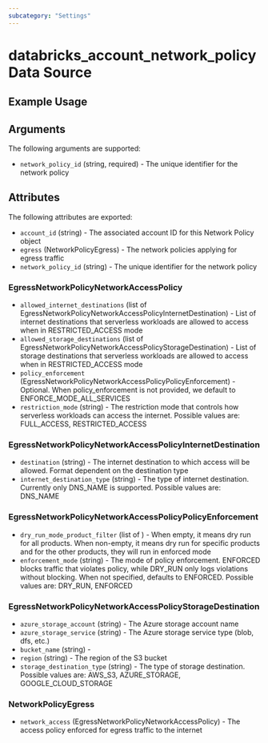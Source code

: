 ```yaml
---
subcategory: "Settings"
---
```

# databricks_account_network_policy Data Source


## Example Usage


## Arguments
The following arguments are supported:
* `network_policy_id` (string, required) - The unique identifier for the network policy

## Attributes
The following attributes are exported:
* `account_id` (string) - The associated account ID for this Network Policy object
* `egress` (NetworkPolicyEgress) - The network policies applying for egress traffic
* `network_policy_id` (string) - The unique identifier for the network policy

### EgressNetworkPolicyNetworkAccessPolicy
* `allowed_internet_destinations` (list of EgressNetworkPolicyNetworkAccessPolicyInternetDestination) - List of internet destinations that serverless workloads are allowed to access when in RESTRICTED_ACCESS mode
* `allowed_storage_destinations` (list of EgressNetworkPolicyNetworkAccessPolicyStorageDestination) - List of storage destinations that serverless workloads are allowed to access when in RESTRICTED_ACCESS mode
* `policy_enforcement` (EgressNetworkPolicyNetworkAccessPolicyPolicyEnforcement) - Optional. When policy_enforcement is not provided, we default to ENFORCE_MODE_ALL_SERVICES
* `restriction_mode` (string) - The restriction mode that controls how serverless workloads can access the internet. Possible values are: FULL_ACCESS, RESTRICTED_ACCESS

### EgressNetworkPolicyNetworkAccessPolicyInternetDestination
* `destination` (string) - The internet destination to which access will be allowed. Format dependent on the destination type
* `internet_destination_type` (string) - The type of internet destination. Currently only DNS_NAME is supported. Possible values are: DNS_NAME

### EgressNetworkPolicyNetworkAccessPolicyPolicyEnforcement
* `dry_run_mode_product_filter` (list of ) - When empty, it means dry run for all products.
  When non-empty, it means dry run for specific products and for the other products, they will run in enforced mode
* `enforcement_mode` (string) - The mode of policy enforcement. ENFORCED blocks traffic that violates policy,
  while DRY_RUN only logs violations without blocking. When not specified,
  defaults to ENFORCED. Possible values are: DRY_RUN, ENFORCED

### EgressNetworkPolicyNetworkAccessPolicyStorageDestination
* `azure_storage_account` (string) - The Azure storage account name
* `azure_storage_service` (string) - The Azure storage service type (blob, dfs, etc.)
* `bucket_name` (string) - 
* `region` (string) - The region of the S3 bucket
* `storage_destination_type` (string) - The type of storage destination. Possible values are: AWS_S3, AZURE_STORAGE, GOOGLE_CLOUD_STORAGE

### NetworkPolicyEgress
* `network_access` (EgressNetworkPolicyNetworkAccessPolicy) - The access policy enforced for egress traffic to the internet